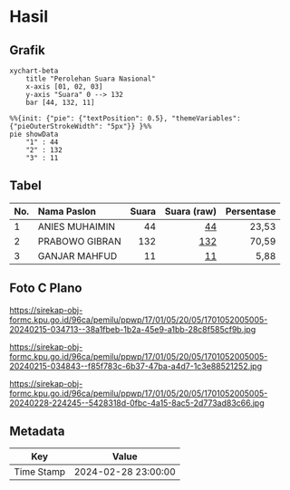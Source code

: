 # Hasil

## Grafik

```mermaid
xychart-beta
    title "Perolehan Suara Nasional"
    x-axis [01, 02, 03]
    y-axis "Suara" 0 --> 132
    bar [44, 132, 11]
```

```mermaid
%%{init: {"pie": {"textPosition": 0.5}, "themeVariables": {"pieOuterStrokeWidth": "5px"}} }%%
pie showData
    "1" : 44
    "2" : 132
    "3" : 11
```

## Tabel

| No. | Nama Paslon    | Suara | Suara (raw) | Persentase |
|:--- |:-------------- | -----:| -----------:| ----------:|
| 1   | ANIES MUHAIMIN | 44    | [44][p-1]   | 23,53      |
| 2   | PRABOWO GIBRAN | 132   | [132][p-2]  | 70,59      |
| 3   | GANJAR MAHFUD  | 11    | [11][p-3]   | 5,88       |


[p-1]: https://github.com/gigit-pemilu/pemilu-2024/blob/main/pilpres/hitung-suara/sub/17-bengkulu/sub/01-bengkulu-selatan/sub/05-kota-manna/sub/2005-tebat-kubu/sub/005-tps/sub/paslon-1.txt
[p-2]: https://github.com/gigit-pemilu/pemilu-2024/blob/main/pilpres/hitung-suara/sub/17-bengkulu/sub/01-bengkulu-selatan/sub/05-kota-manna/sub/2005-tebat-kubu/sub/005-tps/sub/paslon-2.txt
[p-3]: https://github.com/gigit-pemilu/pemilu-2024/blob/main/pilpres/hitung-suara/sub/17-bengkulu/sub/01-bengkulu-selatan/sub/05-kota-manna/sub/2005-tebat-kubu/sub/005-tps/sub/paslon-3.txt

## Foto C Plano

https://sirekap-obj-formc.kpu.go.id/96ca/pemilu/ppwp/17/01/05/20/05/1701052005005-20240215-034713--38a1fbeb-1b2a-45e9-a1bb-28c8f585cf9b.jpg

https://sirekap-obj-formc.kpu.go.id/96ca/pemilu/ppwp/17/01/05/20/05/1701052005005-20240215-034843--f85f783c-6b37-47ba-a4d7-1c3e88521252.jpg

https://sirekap-obj-formc.kpu.go.id/96ca/pemilu/ppwp/17/01/05/20/05/1701052005005-20240228-224245--5428318d-0fbc-4a15-8ac5-2d773ad83c66.jpg


## Metadata

| Key        | Value               |
| ---------- | ------------------- |
| Time Stamp | 2024-02-28 23:00:00 |



